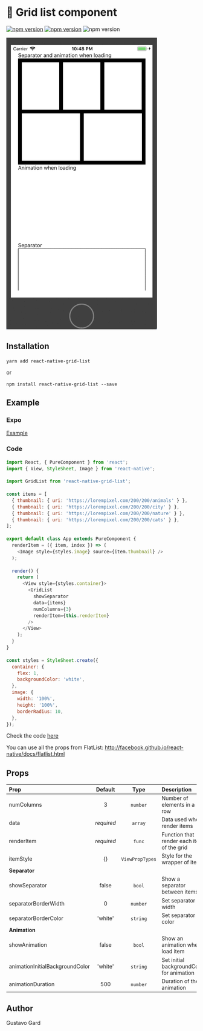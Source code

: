 # :foggy: Grid list component

<p align="left">
  <a href="https://npmjs.org/package/react-native-grid-list"><img alt="npm version" src="http://img.shields.io/npm/v/react-native-grid-list.svg"></a>
  <a href="https://npmjs.org/package/react-native-grid-list"><img alt="npm version" src="http://img.shields.io/npm/dm/react-native-grid-list.svg"></a>
  <img alt="npm version" src="https://travis-ci.org/gusgard/react-native-grid-list.svg?branch=master">
</p>

![Demo](./demo.gif)

## Installation

```
yarn add react-native-grid-list
```

or

```
npm install react-native-grid-list --save
```

## Example

### Expo

[Example](https://snack.expo.io/@gusgard/react-native-grid-list)

### Code

```js
import React, { PureComponent } from 'react';
import { View, StyleSheet, Image } from 'react-native';

import GridList from 'react-native-grid-list';

const items = [
  { thumbnail: { uri: 'https://lorempixel.com/200/200/animals' } },
  { thumbnail: { uri: 'https://lorempixel.com/200/200/city' } },
  { thumbnail: { uri: 'https://lorempixel.com/200/200/nature' } },
  { thumbnail: { uri: 'https://lorempixel.com/200/200/cats' } },
];

export default class App extends PureComponent {
  renderItem = ({ item, index }) => (
    <Image style={styles.image} source={item.thumbnail} />
  );

  render() {
    return (
      <View style={styles.container}>
        <GridList
          showSeparator
          data={items}
          numColumns={3}
          renderItem={this.renderItem}
        />
      </View>
    );
  }
}

const styles = StyleSheet.create({
  container: {
    flex: 1,
    backgroundColor: 'white',
  },
  image: {
    width: '100%',
    height: '100%',
    borderRadius: 10,
  },
});
```

Check the code [here](./example/README.md)

You can use all the props from FlatList:
http://facebook.github.io/react-native/docs/flatlist.html

## Props

| Prop                            |  Default   |      Type       | Description                                |
| :------------------------------ | :--------: | :-------------: | :----------------------------------------- |
| numColumns                      |     3      |    `number`     | Number of elements in a row                |
| data                            | _required_ |     `array`     | Data used when render items                |
| renderItem                      | _required_ |     `func`      | Function that render each item of the grid |
| itemStyle                       |     {}     | `ViewPropTypes` | Style for the wrapper of item              |
| **Separator**                   |
| showSeparator                   |   false    |     `bool`      | Show a separator between items             |
| separatorBorderWidth            |     0      |    `number`     | Set separator width                        |
| separatorBorderColor            |  'white'   |    `string`     | Set separator color                        |
| **Animation**                   |
| showAnimation                   |   false    |     `bool`      | Show an animation when load item           |
| animationInitialBackgroundColor |  'white'   |    `string`     | Set initial backgroundColor for animation  |
| animationDuration               |    500     |    `number`     | Duration of the animation                  |

## Author

Gustavo Gard
